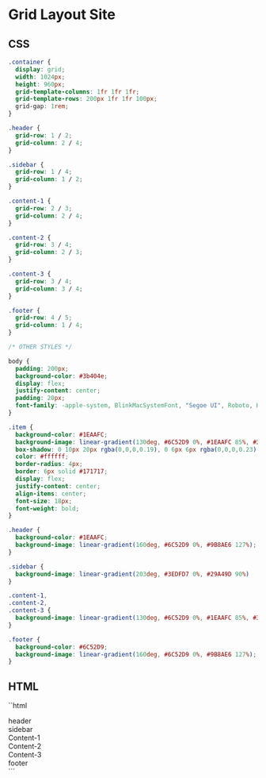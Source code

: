 # Grid Layout Site

## CSS

```css
.container {
  display: grid;
  width: 1024px;
  height: 960px;
  grid-template-columns: 1fr 1fr 1fr;
  grid-template-rows: 200px 1fr 1fr 100px;
  grid-gap: 1rem;
}

.header {
  grid-row: 1 / 2;
  grid-column: 2 / 4;
}

.sidebar {
  grid-row: 1 / 4;
  grid-column: 1 / 2;
}

.content-1 {
  grid-row: 2 / 3;
  grid-column: 2 / 4;
}

.content-2 {
  grid-row: 3 / 4;
  grid-column: 2 / 3;
}

.content-3 {
  grid-row: 3 / 4;
  grid-column: 3 / 4;
}

.footer {
  grid-row: 4 / 5;
  grid-column: 1 / 4;
}

/* OTHER STYLES */

body {
  padding: 200px;
  background-color: #3b404e;
  display: flex;
  justify-content: center;
  padding: 20px;
  font-family: -apple-system, BlinkMacSystemFont, "Segoe UI", Roboto, Helvetica, Arial, sans-serif, "Apple Color Emoji", "Segoe UI Emoji", "Segoe UI Symbol";
}

.item {
  background-color: #1EAAFC;
  background-image: linear-gradient(130deg, #6C52D9 0%, #1EAAFC 85%, #3EDFD7 100%);
  box-shadow: 0 10px 20px rgba(0,0,0,0.19), 0 6px 6px rgba(0,0,0,0.23);
  color: #ffffff;
  border-radius: 4px;
  border: 6px solid #171717;
  display: flex;
  justify-content: center;
  align-items: center;
  font-size: 18px;
  font-weight: bold;
}

.header {
  background-color: #1EAAFC;
  background-image: linear-gradient(160deg, #6C52D9 0%, #9B8AE6 127%);
}

.sidebar {
  background-image: linear-gradient(203deg, #3EDFD7 0%, #29A49D 90%)
}

.content-1,
.content-2,
.content-3 {
  background-image: linear-gradient(130deg, #6C52D9 0%, #1EAAFC 85%, #3EDFD7 100%);
}

.footer {
  background-color: #6C52D9;
  background-image: linear-gradient(160deg, #6C52D9 0%, #9B8AE6 127%);
}
```

## HTML

``html
<div class="container">
  <div class="item header">header</div>
  <div class="item sidebar">sidebar</div>
  <div class="item content-1">Content-1</div>
  <div class="item content-2">Content-2</div>
  <div class="item content-3">Content-3</div>
  <div class="item footer">footer</div>
</div>
```

